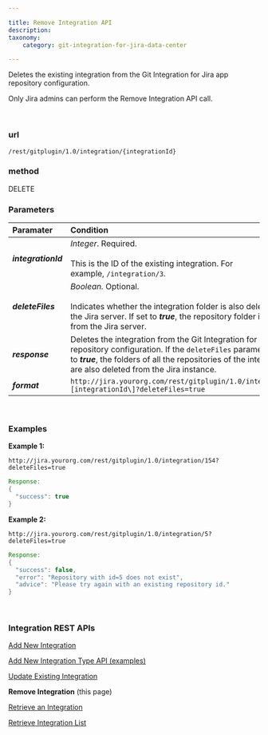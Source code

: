 ```yaml
---

title: Remove Integration API
description:
taxonomy:
    category: git-integration-for-jira-data-center

---
```


Deletes the existing integration from the Git Integration for Jira app repository configuration.

<div class="bbb-callout bbb--alert">
    <div class="irow">
    <div class="ilogobox">
        <span class="logoimg"></span>
    </div>
    <div class="imsgbox">
        Only Jira admins can perform the Remove Integration API call.
    </div>
    </div>
</div>

&nbsp;

### url
`/rest/gitplugin/1.0/integration/{integrationId}`

### method
DELETE


### Parameters

| Paramater | Condition |
| :--- | :--- |
| _**integrationId**_ | _Integer_. Required.<br><br>This is the ID of the existing integration. For example, `/integration/3`. |
| _**deleteFiles**_ | _Boolean._ Optional.<br><br>Indicates whether the integration folder is also deleted from the Jira server. If set to _**true**_, the repository folder is deleted from the Jira server. |
| _**response**_ | Deletes the integration from the Git Integration for Jira app repository configuration. If the `deleteFiles` parameter is set to _**true**_, the folders of all the repositories of the integration are also deleted from the Jira instance. |
| _**format**_ | `http://jira.yourorg.com/rest/gitplugin/1.0/integration/\[integrationId\]?deleteFiles=true` |

&nbsp;

### Examples

**Example 1:**

`http://jira.yourorg.com/rest/gitplugin/1.0/integration/154?deleteFiles=true`

```java
Response:
{
  "success": true
}
```

**Example 2:**

`http://jira.yourorg.com/rest/gitplugin/1.0/integration/5?deleteFiles=true`

```java
Response:
{
  "success": false,
  "error": "Repository with id=5 does not exist",
  "advice": "Please try again with an existing repository id."
}
```

&nbsp;

### Integration REST APIs

[Add New Integration](/git-integration-for-jira-data-center/add-new-integration-gij-self-managed)

[Add New Integration Type API (examples)](/git-integration-for-jira-data-center/add-new-integration-type-api-examples-gij-self-managed)

[Update Existing Integration](/git-integration-for-jira-data-center/update-existing-integration-gij-self-managed)

**Remove Integration** (this page)

[Retrieve an Integration](/git-integration-for-jira-data-center/retrieve-an-integration-gij-self-managed)

[Retrieve Integration List](/git-integration-for-jira-data-center/retrieve-integration-list-gij-self-managed)

